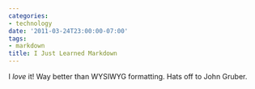 ```yaml
---
categories:
- technology
date: '2011-03-24T23:00:00-07:00'
tags:
- markdown
title: I Just Learned Markdown
---
```


I *love* it! Way better than WYSIWYG formatting. Hats off to John Gruber.
